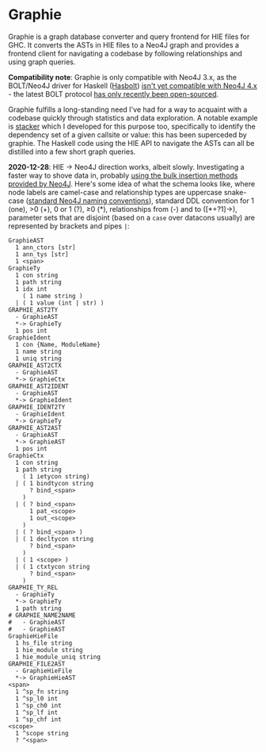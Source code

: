 # Graphie

Graphie is a graph database converter and query frontend for HIE files for GHC. It converts the ASTs in HIE files to a Neo4J graph and provides a frontend client for navigating a codebase by following relationships and using graph queries.

**Compatibility note**: Graphie is only compatible with Neo4J 3.x, as the BOLT/Neo4J driver for Haskell ([Hasbolt](http://hackage.haskell.org/package/hasbolt)) [isn't yet compatible with Neo4J 4.x](https://github.com/zmactep/hasbolt/issues/21) - the latest BOLT protocol [has only recently been open-sourced](https://github.com/neo4j/neo4j/issues/12361#issuecomment-716483442).

Graphie fulfills a long-standing need I've had for a way to acquaint with a codebase quickly through statistics and data exploration. A notable example is [stacker](https://github.com/acrylic-origami/stacker) which I developed for this purpose too, specifically to identify the dependency set of a given callsite or value: this has been superceded by graphie. The Haskell code using the HIE API to navigate the ASTs can all be distilled into a few short graph queries.

**2020-12-28**: HIE &rarr; Neo4J direction works, albeit slowly. Investigating a faster way to shove data in, probably [using the bulk insertion methods provided by Neo4J](https://neo4j.com/developer/guide-import-csv/). Here's some idea of what the schema looks like, where node labels are camel-case and relationship types are uppercase snake-case ([standard Neo4J naming conventions](https://neo4j.com/docs/cypher-manual/current/syntax/naming/#_recommendations)), standard DDL convention for 1 (one), &gt;0 (+), 0 or 1 (?), &ge;0 (\*), relationships from (-) and to ([\*+?1]->), parameter sets that are disjoint (based on a `case` over datacons usually) are represented by brackets and pipes `|`:

```
GraphieAST
  1 ann_ctors [str]
  1 ann_tys [str]
  1 <span>
GraphieTy
  1 con string
  1 path string
  1 idx int
    ( 1 name string )
  | ( 1 value (int | str) )
GRAPHIE_AST2TY
  - GraphieAST
  *-> GraphieTy
  1 pos int
GraphieIdent
  1 con {Name, ModuleName}
  1 name string
  1 uniq string
GRAPHIE_AST2CTX
  - GraphieAST
  *-> GraphieCtx
GRAPHIE_AST2IDENT
  - GraphieAST
  *-> GraphieIdent
GRAPHIE_IDENT2TY
  - GraphieIdent
  *-> GraphieTy
GRAPHIE_AST2AST
  - GraphieAST
  *-> GraphieAST
  1 pos int
GraphieCtx
  1 con string
  1 path string
    ( 1 ietycon string)
  | ( 1 bindtycon string
      ? bind_<span>
    )
  | ( ? bind_<span>
      1 pat_<scope>
      1 out_<scope>
    )
  | ( ? bind_<span> )
  | ( 1 decltycon string
      ? bind_<span>
    )
  | ( 1 <scope> )
  | ( 1 ctxtycon string
      ? bind_<span>
    )
GRAPHIE_TY_REL
  - GraphieTy
  *-> GraphieTy
  1 path string
# GRAPHIE_NAME2NAME
#   - GraphieAST
#   - GraphieAST
GraphieHieFile
  1 hs_file string
  1 hie_module string
  1 hie_module_uniq string
GRAPHIE_FILE2AST
  - GraphieHieFile
  *-> GraphieHieAST
<span>
  1 ^sp_fn string
  1 ^sp_l0 int
  1 ^sp_ch0 int
  1 ^sp_lf int
  1 ^sp_chf int
<scope>
  1 ^scope string
  ? ^<span>
```